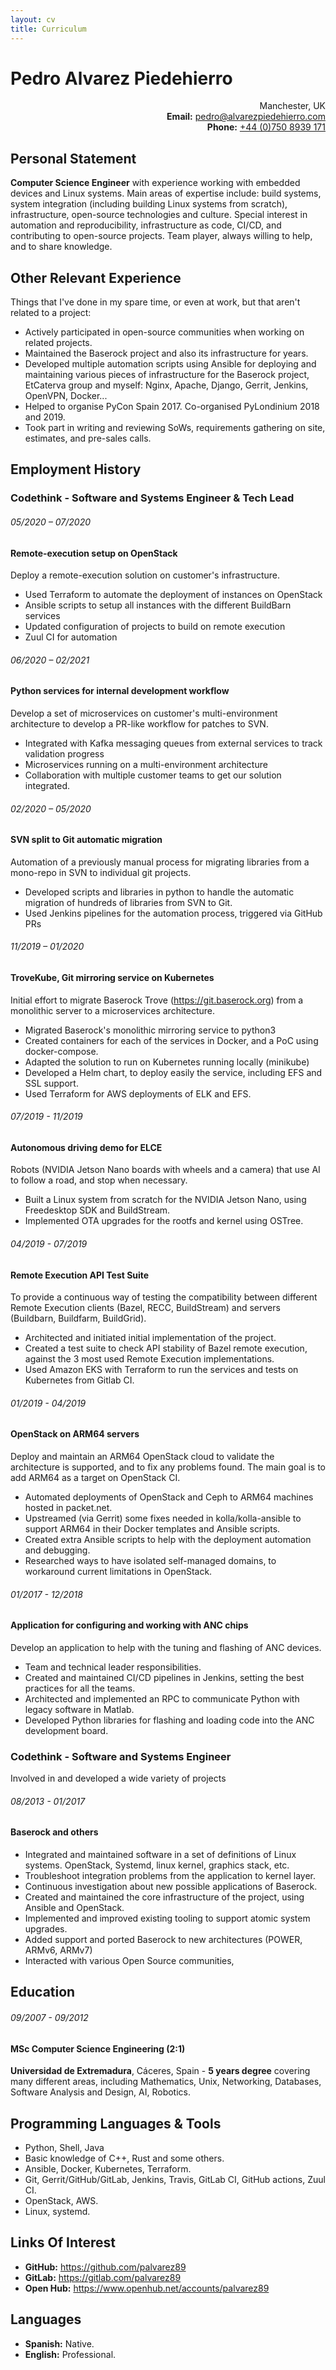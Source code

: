 ```yaml
---
layout: cv
title: Curriculum
---
```


# Pedro Alvarez Piedehierro

<p style="text-align: right;">
    Manchester, UK<br>
    <strong>Email:</strong> <a href="mailto:pedro@alvarezpiedehierro.com">pedro@alvarezpiedehierro.com</a> <br>
    <strong>Phone:</strong> <a href="tel:+447508939171">+44 (0)750 8939 171</a> <br>
</p>


## Personal Statement

**Computer Science Engineer** with experience working with embedded devices and
Linux systems. Main areas of expertise include: build systems, system
integration (including building Linux systems from scratch), infrastructure,
open-source technologies and culture. Special interest in automation and
reproducibility, infrastructure as code, CI/CD, and contributing to open-source
projects. Team player, always willing to help, and to share knowledge.


## Other Relevant Experience

Things that I've done in my spare time, or even at work, but that aren't
related to a project:

- Actively participated in open-source communities when working on related
  projects.
- Maintained the Baserock project and also its infrastructure for years.
- Developed multiple automation scripts using Ansible for deploying and
  maintaining various pieces of infrastructure for the Baserock project,
  EtCaterva group and myself: Nginx, Apache, Django, Gerrit, Jenkins, OpenVPN,
  Docker...
- Helped to organise PyCon Spain 2017. Co-organised PyLondinium 2018 and 2019.
- Took part in writing and reviewing SoWs, requirements gathering on site,
  estimates, and pre-sales calls.


## Employment History

### **Codethink** - Software and Systems Engineer & Tech Lead


###### 05/2020 – 07/2020
#### Remote-execution setup on OpenStack

Deploy a remote-execution solution on customer's infrastructure.
- Used Terraform to automate the deployment of instances on OpenStack
- Ansible scripts to setup all instances with the different BuildBarn services
- Updated configuration of projects to build on remote execution
- Zuul CI for automation


###### 06/2020 – 02/2021
#### Python services for internal development workflow

Develop a set of microservices on customer's multi-environment
architecture to develop a PR-like workflow for patches to SVN.
- Integrated with Kafka messaging queues from external services
  to track validation progress
- Microservices running on a multi-environment architecture
- Collaboration with multiple customer teams to get our solution
  integrated.

###### 02/2020 – 05/2020
#### SVN split to Git automatic migration

Automation of a previously manual process for migrating libraries
from a mono-repo in SVN to individual git projects.

- Developed scripts and libraries in python to handle the automatic
  migration of hundreds of libraries from SVN to Git.
- Used Jenkins pipelines for the automation process, triggered via
  GitHub PRs

###### 11/2019 – 01/2020
#### TroveKube, Git mirroring service on Kubernetes

Initial effort to migrate Baserock Trove (<https://git.baserock.org>) from a
monolithic server to a microservices architecture.

- Migrated Baserock's monolithic mirroring service to python3
- Created containers for each of the services in Docker, and a PoC using
  docker-compose.
- Adapted the solution to run on Kubernetes running locally (minikube)
- Developed a Helm chart, to deploy easily the service, including EFS and SSL
  support.
- Used Terraform for AWS deployments of ELK and EFS.


###### 07/2019 - 11/2019
#### Autonomous driving demo for ELCE

Robots (NVIDIA Jetson Nano boards with wheels and a camera) that use AI to
follow a road, and stop when necessary.

- Built a Linux system from scratch for the NVIDIA Jetson Nano, using
  Freedesktop SDK and BuildStream.
- Implemented OTA upgrades for the rootfs and kernel using OSTree.


###### 04/2019 - 07/2019
#### Remote Execution API Test Suite

To provide a continuous way of testing the compatibility between different
Remote Execution clients (Bazel, RECC, BuildStream) and servers (Buildbarn,
Buildfarm, BuildGrid).

- Architected and initiated initial implementation of the project.
- Created a test suite to check API stability of Bazel remote execution,
  against the 3 most used Remote Execution implementations.
- Used Amazon EKS with Terraform to run the services and tests on
  Kubernetes from Gitlab CI.


###### 01/2019 - 04/2019
#### OpenStack on ARM64 servers

Deploy and maintain an ARM64 OpenStack cloud to validate the architecture
is supported, and to fix any problems found. The main goal is to add ARM64
as a target on OpenStack CI.

- Automated deployments of OpenStack and Ceph to ARM64 machines hosted in
  packet.net.
- Upstreamed (via Gerrit) some fixes needed in kolla/kolla-ansible to support
  ARM64 in their Docker templates and Ansible scripts.
- Created extra Ansible scripts to help with the deployment automation and
  debugging.
- Researched ways to have isolated self-managed domains, to workaround current
  limitations in OpenStack.


###### 01/2017 - 12/2018
#### Application for configuring and working with ANC chips

Develop an application to help with the tuning and flashing of ANC devices.

- Team and technical leader responsibilities.
- Created and maintained CI/CD pipelines in Jenkins, setting the best practices
  for all the teams.
- Architected and implemented an RPC to communicate Python with legacy software
  in Matlab.
- Developed Python libraries for flashing and loading code into the ANC
  development board.


### **Codethink** - Software and Systems Engineer

Involved in and developed a wide variety of projects

###### 08/2013 - 01/2017
#### Baserock and others

- Integrated and maintained software in a set of definitions of Linux systems.
  OpenStack, Systemd, linux kernel, graphics stack, etc.
- Troubleshoot integration problems from the application to kernel layer.
- Continuous investigation about new possible applications of Baserock.
- Created and maintained the core infrastructure of the project, using Ansible
  and OpenStack.
- Implemented and improved existing tooling to support atomic system upgrades.
- Added support and ported Baserock to new architectures (POWER, ARMv6, ARMv7)
- Interacted with various Open Source communities,


## Education

###### 09/2007 - 09/2012
#### MSc Computer Science Engineering (2:1)

**Universidad de Extremadura**, Cáceres, Spain - **5 years degree** covering
many different areas, including Mathematics, Unix, Networking, Databases,
Software Analysis and Design, AI, Robotics.


## Programming Languages & Tools

* Python, Shell, Java
* Basic knowledge of C++, Rust and some others.
* Ansible, Docker, Kubernetes, Terraform.
* Git, Gerrit/GitHub/GitLab, Jenkins, Travis, GitLab CI, GitHub actions, Zuul CI.
* OpenStack, AWS.
* Linux, systemd.


## Links Of Interest

- **GitHub:** <https://github.com/palvarez89>
- **GitLab:** <https://gitlab.com/palvarez89>
- **Open Hub:** <https://www.openhub.net/accounts/palvarez89>


## Languages

- **Spanish:** Native.
- **English:** Professional.

